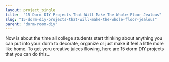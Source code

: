 ```yaml
---
layout: project_single
title:  "15 Dorm DIY Projects That Will Make The Whole Floor Jealous"
slug: "15-dorm-diy-projects-that-will-make-the-whole-floor-jealous"
parent: "dorm-room-diy"
---
```

Now is about the time all college students start thinking about anything you can put into your dorm to decorate, organize or just make it feel a little more like home. To get yoru creative juices flowing, here are 15 dorm DIY projects that you can do this...